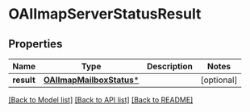 # OAIImapServerStatusResult

## Properties
Name | Type | Description | Notes
------------ | ------------- | ------------- | -------------
**result** | [**OAIImapMailboxStatus***](OAIImapMailboxStatus) |  | [optional] 

[[Back to Model list]](../README#documentation-for-models) [[Back to API list]](../README#documentation-for-api-endpoints) [[Back to README]](../README)


